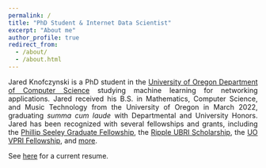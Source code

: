 ```yaml
---
permalink: /
title: "PhD Student & Internet Data Scientist"
excerpt: "About me"
author_profile: true
redirect_from: 
  - /about/
  - /about.html
---
```


<div style="text-align: justify;"> 
<p>Jared Knofczynski is a PhD student in the <a href="https://cs.uoregon.edu/" target="_blank">University of Oregon Department of Computer Science</a> studying machine learning for networking applications. 
Jared received his B.S. in Mathematics, Computer Science, and Music Technology from the University of Oregon in March 2022, graduating <i>summa cum laude</i> with Departmental and University Honors. 
Jared has been recognized with several fellowships and grants, including the 
<a href="https://cs.uoregon.edu/activities/awards-and-honors/phillip-seeley-graduate-fellowship" target="_blank">Phillip Seeley Graduate Fellowship</a>, the 
<a href="https://ubri.ripple.com/" target="_blank">Ripple UBRI Scholarship</a>, the
<a href="https://research.uoregon.edu/apply/apply-internal-funding/vpri-fellowship" target="_blank">UO VPRI Fellowship</a>, and 
<a href="/awards" target="_blank">more</a>.</p>

<p>See <a href="/files/resume.pdf" target="_blank">here</a> for a current resume.</p>
</div>

